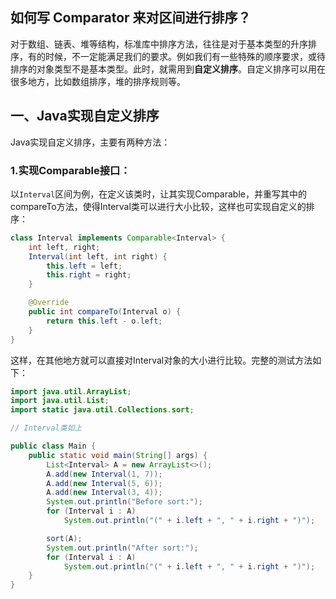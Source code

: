 ## 如何写 Comparator 来对区间进行排序？

对于数组、链表、堆等结构，标准库中排序方法，往往是对于基本类型的升序排序，有的时候，不一定能满足我们的要求。例如我们有一些特殊的顺序要求，或待排序的对象类型不是基本类型。此时，就需用到**自定义排序**。自定义排序可以用在很多地方，比如数组排序，堆的排序规则等。

## 一、Java实现自定义排序

Java实现自定义排序，主要有两种方法：

### 1.实现Comparable接口：

以`Interval`区间为例，在定义该类时，让其实现Comparable，并重写其中的compareTo方法，使得Interval类可以进行大小比较，这样也可实现自定义的排序：

```java
class Interval implements Comparable<Interval> {
    int left, right;
    Interval(int left, int right) {
        this.left = left;
        this.right = right;
    }

    @Override
    public int compareTo(Interval o) {
        return this.left - o.left;
    }
}
```

这样，在其他地方就可以直接对Interval对象的大小进行比较。完整的测试方法如下：

```java
import java.util.ArrayList;
import java.util.List;
import static java.util.Collections.sort;

// Interval类如上

public class Main {
    public static void main(String[] args) {
        List<Interval> A = new ArrayList<>();
        A.add(new Interval(1, 7));
        A.add(new Interval(5, 6));
        A.add(new Interval(3, 4));
        System.out.println("Before sort:");
        for (Interval i : A)
            System.out.println("(" + i.left + ", " + i.right + ")");

        sort(A);
        System.out.println("After sort:");
        for (Interval i : A)
            System.out.println("(" + i.left + ", " + i.right + ")");
    }
}
```



